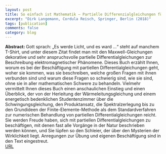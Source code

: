```yaml
---
layout: post
title: So einfach ist Mathematik – Partielle Differenzialgleichungen für Anwender.
excerpt: "Dirk Langemann, Cordula Reisch, Springer, Berlin (2018)"
tags: [publication]
comments: false
category: blog
---
```


<b>Abstract: </b>Gott sprach: „Es werde Licht, und es ward ...“ steht auf manchem T-Shirt, und unter diesem Zitat findet man mit den Maxwell-Gleichungen dekorative und sehr anspruchsvolle partielle Differentialgleichungen zur Beschreibung elektromagnetischer Phänomene.
Dieses Buch erzählt Ihnen, worum es bei der Beschäftigung mit partiellen Differentialgleichungen geht, woher sie kommen, was sie beschreiben, welche großen Fragen mit ihnen verbunden sind und warum diese Fragen so schwierig sind, wie sie sind, ohne sie in aller mathematischen Schwere zu behandeln. Vielmehr vermittelt Ihnen dieses Buch einen anschaulichen Einstieg und einen Überblick, der von der Herleitung der Wärmeleitungsgleichung und einem energetisch bedenklichen Studentenzimmer über die Schwingungsgleichung, den Produktansatz, die Spektralzerlegung bis zu den Grundideen der Finite-Elemente-Methode als dem Standardverfahren zur numerischen Behandlung von partiellen Differentialgleichungen reicht.
Sie werden Freude haben, sich mit partiellen Differentialgleichungen zu beschäftigen, mit denen fast alle Vorgänge in der Natur beschrieben werden können, und Sie lüpfen so den Schleier, der über den Mysterien der Wirklichkeit liegt.
Anregungen zur Übung und eigenen Beschäftigung sind in den Text eingestreut.<br>
<a href="https://doi.org/10.1007/978-3-662-57502-4">URL</a>

